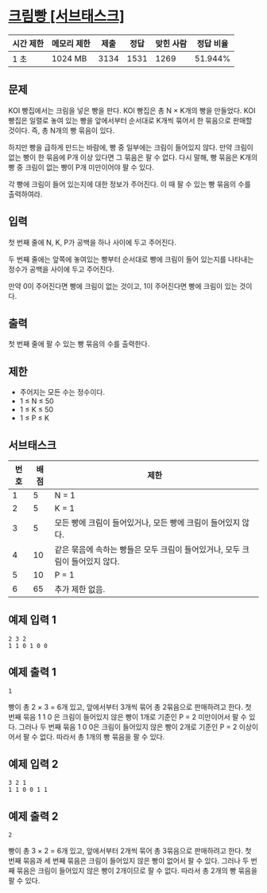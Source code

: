 # [크림빵 [서브태스크]](https://www.acmicpc.net/problem/28214)

| 시간 제한 | 메모리 제한 | 제출 | 정답 | 맞힌 사람 | 정답 비율 |
| --- | --- | --- | --- | --- | --- |
| 1 초 | 1024 MB | 3134 | 1531 | 1269 | 51.944% |

## 문제

KOI 빵집에서는 크림을 넣은 빵을 판다. KOI 빵집은 총 N × K개의 빵을 만들었다. KOI 빵집은 일렬로 놓여 있는 빵을 앞에서부터 순서대로 K개씩 묶어서 한 묶음으로 판매할 것이다. 즉, 총 N개의 빵 묶음이 있다.

하지만 빵을 급하게 만드는 바람에, 빵 중 일부에는 크림이 들어있지 않다. 만약 크림이 없는 빵이 한 묶음에 P개 이상 있다면 그 묶음은 팔 수 없다. 다시 말해, 빵 묶음은 K개의 빵 중 크림이 없는 빵이 P개 미만이어야 팔 수 있다.

각 빵에 크림이 들어 있는지에 대한 정보가 주어진다. 이 때 팔 수 있는 빵 묶음의 수를 출력하여라.

## 입력

첫 번째 줄에 N, K, P가 공백을 하나 사이에 두고 주어진다.

두 번째 줄에는 앞쪽에 놓여있는 빵부터 순서대로 빵에 크림이 들어 있는지를 나타내는 정수가 공백을 사이에 두고 주어진다.

만약 0이 주어진다면 빵에 크림이 없는 것이고, 1이 주어진다면 빵에 크림이 있는 것이다.

## 출력

첫 번째 줄에 팔 수 있는 빵 묶음의 수를 출력한다.

## 제한

- 주어지는 모든 수는 정수이다.
- 1 ≤ N ≤ 50
- 1 ≤ K ≤ 50
- 1 ≤ P ≤ K

## 서브태스크

| 번호 | 배점 | 제한 |
| --- | --- | --- |
| 1 | 5 | N = 1 |
| 2 | 5 | K = 1 |
| 3 | 5 | 모든 빵에 크림이 들어있거나, 모든 빵에 크림이 들어있지 않다. |
| 4 | 10 | 같은 묶음에 속하는 빵들은 모두 크림이 들어있거나, 모두 크림이 들어있지 않다. |
| 5 | 10 | P = 1 |
| 6 | 65 | 추가 제한 없음. |

## 예제 입력 1

```
2 3 2
1 1 0 1 0 0

```

## 예제 출력 1

```
1

```

빵이 총 2 × 3 = 6개 있고, 앞에서부터 3개씩 묶어 총 2묶음으로 판매하려고 한다. 첫 번째 묶음 1 1 0 은 크림이 들어있지 않은 빵이 1개로 기준인 P = 2 미만이어서 팔 수 있다. 그러나 두 번째 묶음 1 0 0은 크림이 들어있지 않은 빵이 2개로 기준인 P = 2 이상이어서 팔 수 없다. 따라서 총 1개의 빵 묶음을 팔 수 있다.

## 예제 입력 2

```
3 2 1
1 1 0 0 1 1

```

## 예제 출력 2

```
2

```

빵이 총 3 × 2 = 6개 있고, 앞에서부터 2개씩 묶어 총 3묶음으로 판매하려고 한다. 첫 번째 묶음과 세 번째 묶음은 크림이 들어있지 않은 빵이 없어서 팔 수 있다. 그러나 두 번째 묶음은 크림이 들어있지 않은 빵이 2개이므로 팔 수 없다. 따라서 총 2개의 빵 묶음을 팔 수 있다.
